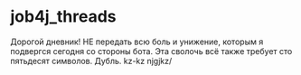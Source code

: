 # job4j_threads

Дорогой дневник! НЕ передать всю боль и унижение, которым я подвергся сегодня со стороны бота. 
Эта сволочь всё также требует сто пятьдесят символов.
Дубль.
kz-kz njgjkz/